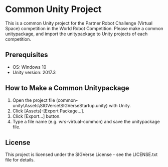 # Common Unity Project

This is a common Unity project for the Partner Robot Challenge (Virtual Space) competition in the World Robot Competition.
Please make a common unitypackage, and import the unitypackage to Unity projects of each competition.

## Prerequisites

- OS: Windows 10
- Unity version: 2017.3

## How to Make a Common Unitypackage

1. Open the project file (common-unity\Assets\SIGVerse\SIGVerseStartup.unity) with Unity.
2. Click [Assets]-[Export Package...].
3. Click [Export...] button.
4. Type a file name (e.g. wrs-virtual-common) and save the unitypackage file.

## License

This project is licensed under the SIGVerse License - see the LICENSE.txt file for details.
